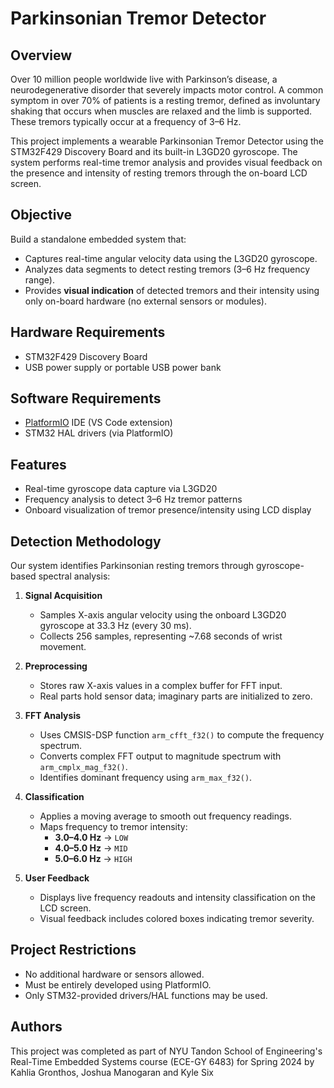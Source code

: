 # Parkinsonian Tremor Detector

## Overview

Over 10 million people worldwide live with Parkinson’s disease, a neurodegenerative disorder that severely impacts motor control. A common symptom in over 70% of patients is a resting tremor, defined as involuntary shaking that occurs when muscles are relaxed and the limb is supported. These tremors typically occur at a frequency of 3–6 Hz.

This project implements a wearable Parkinsonian Tremor Detector using the STM32F429 Discovery Board and its built-in L3GD20 gyroscope. The system performs real-time tremor analysis and provides visual feedback on the presence and intensity of resting tremors through the on-board LCD screen.


## Objective

Build a standalone embedded system that:
- Captures real-time angular velocity data using the L3GD20 gyroscope.
- Analyzes data segments to detect resting tremors (3–6 Hz frequency range).
- Provides **visual indication** of detected tremors and their intensity using only on-board hardware (no external sensors or modules).


## Hardware Requirements

- STM32F429 Discovery Board  
- USB power supply or portable USB power bank  


## Software Requirements

- [PlatformIO](https://platformio.org/) IDE (VS Code extension)
- STM32 HAL drivers (via PlatformIO)


## Features

- Real-time gyroscope data capture via L3GD20
- Frequency analysis to detect 3–6 Hz tremor patterns
- Onboard visualization of tremor presence/intensity using LCD display


## Detection Methodology

Our system identifies Parkinsonian resting tremors through gyroscope-based spectral analysis:

1. **Signal Acquisition**  
   - Samples X-axis angular velocity using the onboard L3GD20 gyroscope at 33.3 Hz (every 30 ms).
   - Collects 256 samples, representing ~7.68 seconds of wrist movement.

2. **Preprocessing**  
   - Stores raw X-axis values in a complex buffer for FFT input.
   - Real parts hold sensor data; imaginary parts are initialized to zero.

3. **FFT Analysis**  
   - Uses CMSIS-DSP function `arm_cfft_f32()` to compute the frequency spectrum.
   - Converts complex FFT output to magnitude spectrum with `arm_cmplx_mag_f32()`.
   - Identifies dominant frequency using `arm_max_f32()`.

4. **Classification**  
   - Applies a moving average to smooth out frequency readings.
   - Maps frequency to tremor intensity:
     - **3.0–4.0 Hz** → `LOW`
     - **4.0–5.0 Hz** → `MID`
     - **5.0–6.0 Hz** → `HIGH`

5. **User Feedback**  
   - Displays live frequency readouts and intensity classification on the LCD screen.
   - Visual feedback includes colored boxes indicating tremor severity.


## Project Restrictions

- No additional hardware or sensors allowed.
- Must be entirely developed using PlatformIO.
- Only STM32-provided drivers/HAL functions may be used.


## Authors

This project was completed as part of NYU Tandon School of Engineering's Real-Time Embedded Systems course (ECE-GY 6483) for
Spring 2024 by Kahlia Gronthos, Joshua Manogaran and Kyle Six
